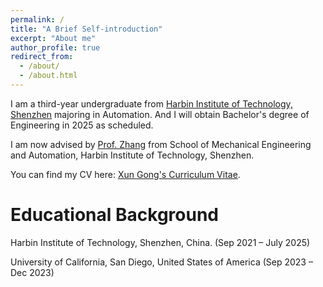 ```yaml
---
permalink: /
title: "A Brief Self-introduction"
excerpt: "About me"
author_profile: true
redirect_from: 
  - /about/
  - /about.html
---
```


I am a third-year undergraduate from [Harbin Institute of Technology, Shenzhen](http://en.hitsz.edu.cn/) majoring in Automation. And I will obtain Bachelor's degree of Engineering in 2025 as scheduled. 

I am now advised by [Prof. Zhang](http://faculty.hitsz.edu.cn/zhangying) from School of Mechanical Engineering and Automation, Harbin Institute of Technology, Shenzhen.

You can find my CV here: [Xun Gong's Curriculum Vitae](../assets/Curriculum_Vitae.pdf).

Educational Background
======
Harbin Institute of Technology, Shenzhen, China. (Sep 2021 – July 2025) 

University of California, San Diego, United States of America (Sep 2023 – Dec 2023)
